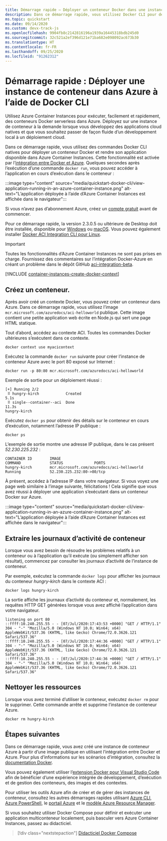 ```yaml
---
title: Démarrage rapide – Déployer un conteneur Docker dans une instance de conteneur – Docker CLI
description: Dans ce démarrage rapide, vous utilisez Docker CLI pour déployer rapidement une application web conteneurisée qui s’exécute dans une instance de conteneur Azure isolée.
ms.topic: quickstart
ms.date: 09/14/2020
ms.custom: devx-track-js
ms.openlocfilehash: 9904fb8c2142816196a1939a16445318bdb245d0
ms.sourcegitcommit: 32c521a2ef396d121e71ba682e098092ac673b30
ms.translationtype: HT
ms.contentlocale: fr-FR
ms.lasthandoff: 09/25/2020
ms.locfileid: "91262312"
---
```

# <a name="quickstart-deploy-a-container-instance-in-azure-using-the-docker-cli"></a>Démarrage rapide : Déployer une instance de conteneur dans Azure à l’aide de Docker CLI

Utilisez Azure Container Instances pour exécuter, facilement et rapidement, des conteneurs Docker serverless dans Azure. Déployez sur une instance de conteneur à la demande lorsque vous développez des applications cloud natives et que vous souhaitez passer de façon fluide d’un développement local à un déploiement cloud.

Dans ce démarrage rapide, vous utilisez des commandes Docker CLI natives pour déployer un conteneur Docker et rendre son application disponible dans Azure Container Instances. Cette fonctionnalité est activée par l’[intégration entre Docker et Azure](https://docs.docker.com/engine/context/aci-integration/). Quelques secondes après l’exécution d’une commande `docker run`, vous pouvez accéder à l’application en cours d’exécution dans le conteneur :

:::image type="content" source="media/quickstart-docker-cli/view-application-running-in-an-azure-container-instance.png" alt-text="L’application déployée à l’aide d’Azure Container Instances est affichée dans le navigateur":::

Si vous n’avez pas d’abonnement Azure, créez un [compte gratuit][azure-account] avant de commencer.

Pour ce démarrage rapide, la version 2.3.0.5 ou ultérieure de Desktop doit être installée, disponible pour [Windows](https://desktop.docker.com/win/edge/Docker%20Desktop%20Installer.exe) ou [macOS](https://desktop.docker.com/mac/edge/Docker.dmg). Vous pouvez également installer [Docker ACI Integration CLI pour Linux](https://docs.docker.com/engine/context/aci-integration/#install-the-docker-aci-integration-cli-on-linux). 

> [!IMPORTANT]
> Toutes les fonctionnalités d’Azure Container Instances ne sont pas prises en charge. Fournissez des commentaires sur l’intégration Docker-Azure en créant un problème dans le dépôt GitHub [aci-integration-beta](https://github.com/docker/aci-integration-beta).

[!INCLUDE [container-instances-create-docker-context](../../includes/container-instances-create-docker-context.md)]

## <a name="create-a-container"></a>Créez un conteneur.

Après avoir créé un contexte Docker, vous pouvez créer un conteneur dans Azure. Dans ce démarrage rapide, vous utilisez l’image `mcr.microsoft.com/azuredocs/aci-helloworld` publique. Cette image contient une petite application web écrite en Node.js qui sert une page HTML statique.

Tout d’abord, accédez au contexte ACI. Toutes les commandes Docker ultérieures s’exécutent dans ce contexte.

```
docker context use myacicontext
```

Exécutez la commande `docker run` suivante pour créer l’instance de conteneur Azure avec le port 80 exposé sur Internet :

```
docker run -p 80:80 mcr.microsoft.com/azuredocs/aci-helloworld
```

Exemple de sortie pour un déploiement réussi :

```
[+] Running 2/2
 ⠿ hungry-kirch            Created                                                                               5.1s
 ⠿ single--container--aci  Done                                                                                 11.3s
hungry-kirch
```

Exécutez `docker ps` pour obtenir des détails sur le conteneur en cours d’exécution, notamment l’adresse IP publique :

```
docker ps
```


L’exemple de sortie montre une adresse IP publique, dans le cas présent *52.230.225.232* :

```
CONTAINER ID        IMAGE                                        COMMAND             STATUS              PORTS
hungry-kirch        mcr.microsoft.com/azuredocs/aci-helloworld                       Running             52.230.225.232:80->80/tcp
```

 À présent, accédez à l’adresse IP dans votre navigateur. Si vous voyez une page web similaire à l’image suivante, félicitations ! Cela signifie que vous avez réussi à déployer une application s’exécutant dans un conteneur Docker sur Azure.

:::image type="content" source="media/quickstart-docker-cli/view-application-running-in-an-azure-container-instance.png" alt-text="L’application déployée à l’aide d’Azure Container Instances est affichée dans le navigateur":::

## <a name="pull-the-container-logs"></a>Extraire les journaux d’activité de conteneur

Lorsque vous avez besoin de résoudre les problèmes relatifs à un conteneur ou à l’application qu’il exécute (ou simplement afficher son résultat), commencez par consulter les journaux d’activité de l’instance de conteneur.

Par exemple, exécutez la commande `docker logs` pour afficher les journaux du conteneur *hungry-kirch* dans le contexte ACI :

```azurecli-interactive
docker logs hungry-kirch
```

La sortie affiche les journaux d’activité du conteneur et, normalement, les requêtes HTTP GET générées lorsque vous avez affiché l’application dans votre navigateur.

```output
listening on port 80
::ffff:10.240.255.55 - - [07/Jul/2020:17:43:53 +0000] "GET / HTTP/1.1" 304 - "-" "Mozilla/5.0 (Windows NT 10.0; Win64; x64) AppleWebKit/537.36 (KHTML, like Gecko) Chrome/72.0.3626.121 Safari/537.36"
::ffff:10.240.255.55 - - [07/Jul/2020:17:44:36 +0000] "GET / HTTP/1.1" 304 - "-" "Mozilla/5.0 (Windows NT 10.0; Win64; x64) AppleWebKit/537.36 (KHTML, like Gecko) Chrome/72.0.3626.121 Safari/537.36"
::ffff:10.240.255.55 - - [07/Jul/2020:17:44:36 +0000] "GET / HTTP/1.1" 304 - "-" "Mozilla/5.0 (Windows NT 10.0; Win64; x64) AppleWebKit/537.36 (KHTML, like Gecko) Chrome/72.0.3626.121 Safari/537.36"
```


## <a name="clean-up-resources"></a>Nettoyer les ressources

Lorsque vous avez terminé d’utiliser le conteneur, exécutez `docker rm` pour le supprimer. Cette commande arrête et supprime l’instance de conteneur Azure.

```
docker rm hungry-kirch
```


## <a name="next-steps"></a>Étapes suivantes

Dans ce démarrage rapide, vous avez créé une instance de conteneur Azure à partir d’une image publique en utilisant l’intégration entre Docker et Azure. Pour plus d’informations sur les scénarios d’intégration, consultez la [documentation Docker](https://docs.docker.com/engine/context/aci-integration/). 

Vous pouvez également utiliser l’[extension Docker pour Visual Studio Code](https://aka.ms/VSCodeDocker) afin de bénéficier d’une expérience intégrée de développement, d’exécution et de gestion des conteneurs, des images et des contextes.

Pour utiliser les outils Azure afin de créer et de gérer des instances de conteneur, consultez les autres démarrages rapides utilisant [Azure CLI](container-instances-quickstart.md), [Azure PowerShell](container-instances-quickstart-powershell.md), le [portail Azure](container-instances-quickstart-portal.md) et le [modèle Azure Resource Manager](container-instances-quickstart-template.md).

Si vous souhaitez utiliser Docker Compose pour définir et exécuter une application multiconteneur localement, puis basculer vers Azure Container Instances, passez au didacticiel.

> [!div class="nextstepaction"]
> [Didacticiel Docker Compose](./tutorial-docker-compose.md)

<!-- LINKS - External -->

[azure-account]: https://azure.microsoft.com/free/
[terms-of-use]: https://azure.microsoft.com/support/legal/preview-supplemental-terms/


